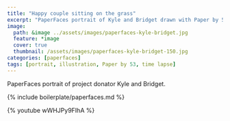 ```yaml
---
title: "Happy couple sitting on the grass"
excerpt: "PaperFaces portrait of Kyle and Bridget drawn with Paper by 53 on an iPad."
image: 
  path: &image ../assets/images/paperfaces-kyle-bridget.jpg 
  feature: *image
  cover: true
  thumbnail: /assets/images/paperfaces-kyle-bridget-150.jpg
categories: [paperfaces]
tags: [portrait, illustration, Paper by 53, time lapse]
---
```


PaperFaces portrait of project donator Kyle and Bridget.

{% include boilerplate/paperfaces.md %}

{% youtube wWHJPy9FIhA %}
